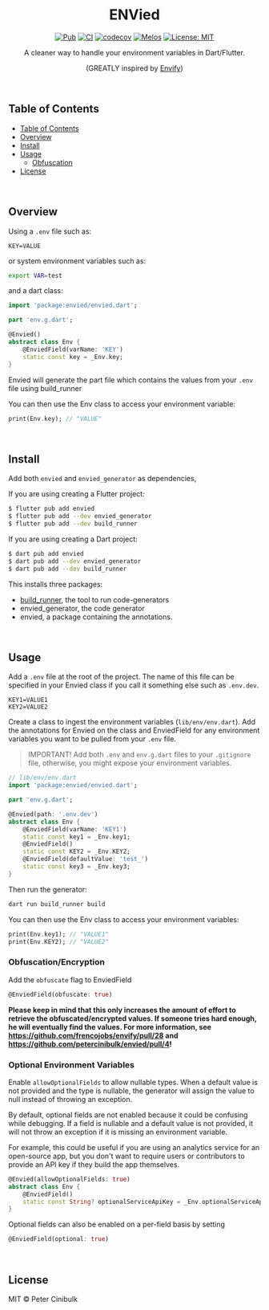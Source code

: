 <div align="center">
    <h1>ENVied</h1>
</div>

<div align="center">
<a href="https://pub.dev/packages/envied"><img src="https://img.shields.io/pub/v/envied.svg" alt="Pub"></a>
<a href="https://github.com/petercinibulk/envied/actions/workflows/test.yaml"><img src="https://github.com/petercinibulk/envied/actions/workflows/test.yml/badge.svg" alt="CI"></a>
<a href=https://codecov.io/gh/petercinibulk/envied><img src="https://codecov.io/gh/petercinibulk/envied/branch/main/graph/badge.svg?token=uIX88zsd9c" alt="codecov"></a>
<a href="https://github.com/invertase/melos#readme-badge"><img src="https://img.shields.io/badge/maintained%20with-melos-f700ff.svg?style=flat-square" alt="Melos" /></a>
<a href="https://opensource.org/licenses/MIT"><img src="https://img.shields.io/badge/license-MIT-purple.svg" alt="License: MIT"></a>
</div>

<div align="center">

A cleaner way to handle your environment variables in Dart/Flutter.

(GREATLY inspired by [Envify](https://pub.dev/packages/envify))

</div>

<br>

## Table of Contents

- [Table of Contents](#table-of-contents)
- [Overview](#overview)
- [Install](#install)
- [Usage](#usage)
  - [Obfuscation](#obfuscation)
- [License](#license)

<br>

## Overview

Using a `.env` file such as:

```.env
KEY=VALUE
```

or system environment variables such as:

```sh
export VAR=test
```

and a dart class:

```dart
import 'package:envied/envied.dart';

part 'env.g.dart';

@Envied()
abstract class Env {
    @EnviedField(varName: 'KEY')
    static const key = _Env.key;
}
```

Envied will generate the part file which contains the values from your `.env` file using build_runner

You can then use the Env class to access your environment variable:

```dart
print(Env.key); // "VALUE"
```

<br>

## Install

Add both `envied` and `envied_generator` as dependencies,

If you are using creating a Flutter project:

```sh
$ flutter pub add envied
$ flutter pub add --dev envied_generator
$ flutter pub add --dev build_runner
```

If you are using creating a Dart project:

```sh
$ dart pub add envied
$ dart pub add --dev envied_generator
$ dart pub add --dev build_runner
```

This installs three packages:

-   [build_runner](https://pub.dev/packages/build_runner), the tool to run code-generators
-   envied_generator, the code generator
-   envied, a package containing the annotations.

<br>

## Usage

Add a `.env` file at the root of the project. The name of this file can be specified in your Envied class if you call it something else such as `.env.dev`.

```.env
KEY1=VALUE1
KEY2=VALUE2
```

Create a class to ingest the environment variables (`lib/env/env.dart`). Add the annotations for Envied on the class and EnviedField for any environment variables you want to be pulled from your `.env` file.

> IMPORTANT! Add both `.env` and `env.g.dart` files to your `.gitignore` file, otherwise, you might expose your environment variables.

```dart
// lib/env/env.dart
import 'package:envied/envied.dart';

part 'env.g.dart';

@Envied(path: '.env.dev')
abstract class Env {
    @EnviedField(varName: 'KEY1')
    static const key1 = _Env.key1;
    @EnviedField()
    static const KEY2 = _Env.KEY2;
    @EnviedField(defaultValue: 'test_')
    static const key3 = _Env.key3;
}
```

Then run the generator:

```sh
dart run build_runner build
```

You can then use the Env class to access your environment variables:

```dart
print(Env.key1); // "VALUE1"
print(Env.KEY2); // "VALUE2"
```

### Obfuscation/Encryption

Add the `obfuscate` flag to EnviedField

```dart
@EnviedField(obfuscate: true)
```

**Please keep in mind that this only increases the amount of effort to retrieve the
obfuscated/encrypted values. If someone tries hard enough, he will eventually find the values.
For more information, see https://github.com/frencojobs/envify/pull/28 and
https://github.com/petercinibulk/envied/pull/4!**

### **Optional Environment Variables**

Enable `allowOptionalFields` to allow nullable types. When a default
value is not provided and the type is nullable, the generator will
assign the value to null instead of throwing an exception.

By default, optional fields are not enabled because it could be
confusing while debugging. If a field is nullable and a default
value is not provided, it will not throw an exception if it is
missing an environment variable.

For example, this could be useful if you are using an analytics service
for an open-source app, but you don't want to require users or contributors
to provide an API key if they build the app themselves.

```dart
@Envied(allowOptionalFields: true)
abstract class Env {
    @EnviedField()
    static const String? optionalServiceApiKey = _Env.optionalServiceApiKey;
}
```

Optional fields can also be enabled on a per-field basis by setting

```dart
@EnviedField(optional: true)
```

<br>

## License

MIT © Peter Cinibulk
